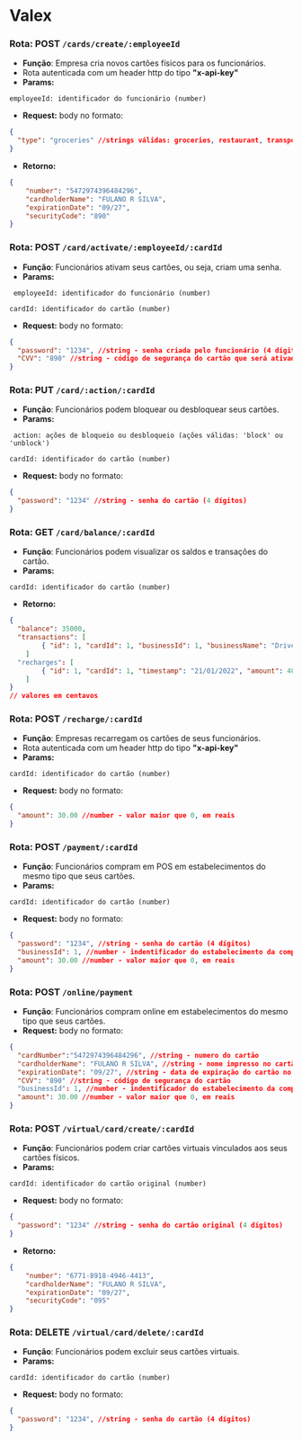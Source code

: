 # Valex

### Rota: POST ```/cards/create/:employeeId```
  - **Função**: Empresa cria novos cartões físicos para os funcionários.
  - Rota autenticada com um header http do tipo **"x-api-key"**
  - **Params:** 
  
  ``` employeeId: identificador do funcionário (number) ```
  
  - **Request:** body no formato:
  ```json
{
    "type": "groceries" //strings válidas: groceries, restaurant, transport, education, health
}
```
  - **Retorno:**
```json
{
    "number": "5472974396484296", 
    "cardholderName": "FULANO R SILVA", 
    "expirationDate": "09/27", 
    "securityCode": "890"
}
```

### Rota: POST ```/card/activate/:employeeId/:cardId```
  - **Função**: Funcionários ativam seus cartões, ou seja, criam uma senha.
  - **Params:** 
  
  ``` employeeId: identificador do funcionário (number)``` 
  
  ```cardId: identificador do cartão (number)```
  
  - **Request:** body no formato:
  ```json
{
    "password": "1234", //string - senha criada pelo funcionário (4 dígitos)
    "CVV": "890" //string - código de segurança do cartão que será ativado
}
```

### Rota: PUT ```/card/:action/:cardId```
  - **Função**: Funcionários podem bloquear ou desbloquear seus cartões.
  - **Params:** 
  
  ``` action: ações de bloqueio ou desbloqueio (ações válidas: 'block' ou 'unblock')``` 
  
  ```cardId: identificador do cartão (number)```
  
  - **Request:** body no formato:
  ```json
{
    "password": "1234" //string - senha do cartão (4 dígitos)
}
```

### Rota: GET ```/card/balance/:cardId```
  - **Função**: Funcionários podem visualizar os saldos e transações do cartão.
  - **Params:** 
  
  ``` cardId: identificador do cartão (number) ```
  - **Retorno:**
```json
{
  "balance": 35000,
  "transactions": [
		{ "id": 1, "cardId": 1, "businessId": 1, "businessName": "DrivenEats", "timestamp": "22/01/2022", "amount": 5000 }
	]
  "recharges": [
		{ "id": 1, "cardId": 1, "timestamp": "21/01/2022", "amount": 40000 }
	]
}
// valores em centavos
```

### Rota: POST ```/recharge/:cardId```
  - **Função**: Empresas recarregam os cartões de seus funcionários.
  - Rota autenticada com um header http do tipo **"x-api-key"**
  - **Params:** 
  
  ```cardId: identificador do cartão (number)```
  
  - **Request:** body no formato:
  ```json
{
    "amount": 30.00 //number - valor maior que 0, em reais
}
```

### Rota: POST ```/payment/:cardId```
  - **Função**: Funcionários compram em POS em estabelecimentos do mesmo tipo que seus cartões.
  - **Params:** 
  
  ```cardId: identificador do cartão (number)```
  
  - **Request:** body no formato:
  ```json
{
    "password": "1234", //string - senha do cartão (4 dígitos)
    "businessId": 1, //number - indentificador do estabelecimento da compra
    "amount": 30.00 //number - valor maior que 0, em reais
}
```

### Rota: POST ```/online/payment```
  - **Função**: Funcionários compram online em estabelecimentos do mesmo tipo que seus cartões.
  - **Request:** body no formato:
  ```json
{
    "cardNumber":"5472974396484296", //string - numero do cartão
    "cardholderName": "FULANO R SILVA", //string - nome impresso no cartão
    "expirationDate": "09/27", //string - data de expiração do cartão no formato (MM/YY)
    "CVV": "890" //string - código de segurança do cartão
    "businessId": 1, //number - indentificador do estabelecimento da compra
    "amount": 30.00 //number - valor maior que 0, em reais
}
```

### Rota: POST ```/virtual/card/create/:cardId```
  - **Função**: Funcionários podem criar cartões virtuais vinculados aos seus cartões físicos.
  - **Params:** 
  
  ``` cardId: identificador do cartão original (number) ```
  
  - **Request:** body no formato:
  ```json
{
    "password": "1234" //string - senha do cartão original (4 dígitos)
}
```
  - **Retorno:**
```json
{
    "number": "6771-8918-4946-4413", 
    "cardholderName": "FULANO R SILVA", 
    "expirationDate": "09/27", 
    "securityCode": "095"
}
```

### Rota: DELETE ```/virtual/card/delete/:cardId```
  - **Função**: Funcionários podem excluir seus cartões virtuais.
  - **Params:** 
  
  ```cardId: identificador do cartão (number)```
  
  - **Request:** body no formato:
  ```json
{
    "password": "1234", //string - senha do cartão (4 dígitos)
}
```
